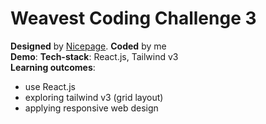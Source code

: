 # Weavest Coding Challenge 3

**Designed** by [Nicepage](https://nicepage.com/templates/preview/all-about-fruits-56471?device=desktop). **Coded** by me  
**Demo**:
**Tech-stack**: React.js, Tailwind v3  
**Learning outcomes**:

-   use React.js
-   exploring tailwind v3 (grid layout)
-   applying responsive web design
